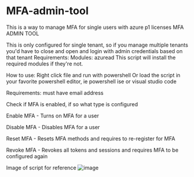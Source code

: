 # MFA-admin-tool
This is a way to manage MFA for single users with azure p1 licenses
MFA ADMIN TOOL

This is only configured for single tenant, so if you manage multiple tenants you'd have to close and open and login with admin credentials based on that tenant
Requirements:
Modules: azuread
This script will install the required modules if they're not.

How to use: 
Right click file and run with powershell 
Or load the script in your favorite powershell editor, ie powershell ise or visual studio code

Requirements: must have email address

Check if MFA is enabled, if so what type is configured

Enable MFA - Turns on MFA for a user

Disable MFA - Disables MFA for a user

Reset MFA - Resets MFA methods and requires to re-register for MFA

Revoke MFA - Revokes all tokens and sessions and requires MFA to be configured again

Image of script for reference
![image](https://github.com/reveal79/MFA-admin-tool/assets/20243681/1ad46e83-f804-465e-8928-b6f0b737607d)
